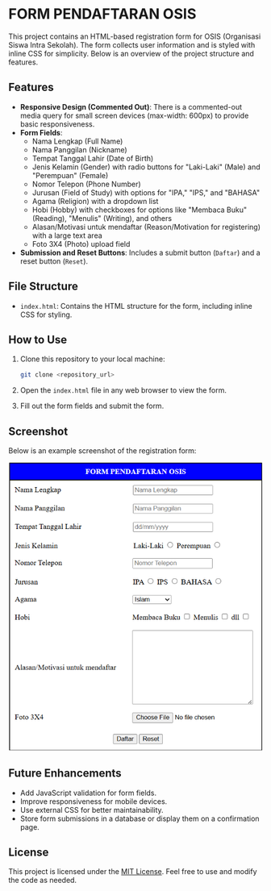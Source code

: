 # FORM PENDAFTARAN OSIS

This project contains an HTML-based registration form for OSIS (Organisasi Siswa Intra Sekolah). The form collects user information and is styled with inline CSS for simplicity. Below is an overview of the project structure and features.

## Features
- **Responsive Design (Commented Out)**: There is a commented-out media query for small screen devices (max-width: 600px) to provide basic responsiveness.
- **Form Fields**:
  - Nama Lengkap (Full Name)
  - Nama Panggilan (Nickname)
  - Tempat Tanggal Lahir (Date of Birth)
  - Jenis Kelamin (Gender) with radio buttons for "Laki-Laki" (Male) and "Perempuan" (Female)
  - Nomor Telepon (Phone Number)
  - Jurusan (Field of Study) with options for "IPA," "IPS," and "BAHASA"
  - Agama (Religion) with a dropdown list
  - Hobi (Hobby) with checkboxes for options like "Membaca Buku" (Reading), "Menulis" (Writing), and others
  - Alasan/Motivasi untuk mendaftar (Reason/Motivation for registering) with a large text area
  - Foto 3X4 (Photo) upload field
- **Submission and Reset Buttons**: Includes a submit button (`Daftar`) and a reset button (`Reset`).

## File Structure
- `index.html`: Contains the HTML structure for the form, including inline CSS for styling.

## How to Use
1. Clone this repository to your local machine:

   ```bash
   git clone <repository_url>
   ```
2. Open the `index.html` file in any web browser to view the form.
3. Fill out the form fields and submit the form.

## Screenshot
Below is an example screenshot of the registration form:

![Form Pendaftaran Osis](/FormPendaftaranOsis.png)

## Future Enhancements
- Add JavaScript validation for form fields.
- Improve responsiveness for mobile devices.
- Use external CSS for better maintainability.
- Store form submissions in a database or display them on a confirmation page.

## License
This project is licensed under the [MIT License](https://github.com/wyattmatt/Entrance-Project/blob/main/LICENSE). Feel free to use and modify the code as needed.
